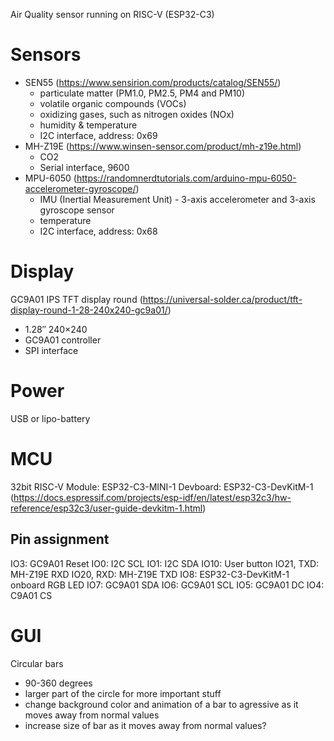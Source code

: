 Air Quality sensor running on RISC-V (ESP32-C3)

# Sensors
- SEN55 (https://www.sensirion.com/products/catalog/SEN55/)
  - particulate matter (PM1.0, PM2.5, PM4 and PM10)
  - volatile organic compounds (VOCs)
  - oxidizing gases, such as nitrogen oxides (NOx)
  - humidity & temperature
  - I2C interface, address: 0x69
- MH-Z19E (https://www.winsen-sensor.com/product/mh-z19e.html)
  - CO2
  - Serial interface, 9600
- MPU-6050 (https://randomnerdtutorials.com/arduino-mpu-6050-accelerometer-gyroscope/)
  - IMU (Inertial Measurement Unit) - 3-axis accelerometer and 3-axis gyroscope sensor
  - temperature
  - I2C interface, address: 0x68

# Display
GC9A01 IPS TFT display round (https://universal-solder.ca/product/tft-display-round-1-28-240x240-gc9a01/)
- 1.28″ 240×240
- GC9A01 controller
- SPI interface

# Power
USB or lipo-battery

# MCU
32bit RISC-V
Module: ESP32-C3-MINI-1
Devboard: ESP32-C3-DevKitM-1 (https://docs.espressif.com/projects/esp-idf/en/latest/esp32c3/hw-reference/esp32c3/user-guide-devkitm-1.html)

## Pin assignment
IO3:			GC9A01 Reset
IO0: 			I2C SCL
IO1: 			I2C SDA
IO10:			User button
IO21, TXD: 		MH-Z19E RXD
IO20, RXD: 		MH-Z19E TXD
IO8: 			ESP32-C3-DevKitM-1 onboard RGB LED
IO7: 			GC9A01 SDA
IO6:			GC9A01 SCL
IO5:			GC9A01 DC
IO4:			C9A01 CS

# GUI
Circular bars
- 90-360 degrees
- larger part of the circle for more important stuff
- change background color and animation of a bar to agressive as it moves away from normal values
- increase size of bar as it moves away from normal values?
